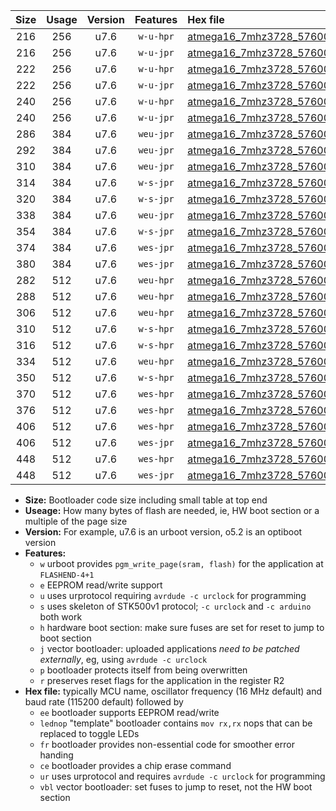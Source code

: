 |Size|Usage|Version|Features|Hex file|
|:-:|:-:|:-:|:-:|:--|
|216|256|u7.6|`w-u-hpr`|[atmega16_7mhz3728_57600bps_ur.hex](https://raw.githubusercontent.com/stefanrueger/urboot/main//atmega16_7mhz3728_57600bps_ur.hex)|
|216|256|u7.6|`w-u-jpr`|[atmega16_7mhz3728_57600bps_ur_vbl.hex](https://raw.githubusercontent.com/stefanrueger/urboot/main//atmega16_7mhz3728_57600bps_ur_vbl.hex)|
|222|256|u7.6|`w-u-hpr`|[atmega16_7mhz3728_57600bps_lednop_ur.hex](https://raw.githubusercontent.com/stefanrueger/urboot/main//atmega16_7mhz3728_57600bps_lednop_ur.hex)|
|222|256|u7.6|`w-u-jpr`|[atmega16_7mhz3728_57600bps_lednop_ur_vbl.hex](https://raw.githubusercontent.com/stefanrueger/urboot/main//atmega16_7mhz3728_57600bps_lednop_ur_vbl.hex)|
|240|256|u7.6|`w-u-hpr`|[atmega16_7mhz3728_57600bps_lednop_fr_ur.hex](https://raw.githubusercontent.com/stefanrueger/urboot/main//atmega16_7mhz3728_57600bps_lednop_fr_ur.hex)|
|240|256|u7.6|`w-u-jpr`|[atmega16_7mhz3728_57600bps_lednop_fr_ur_vbl.hex](https://raw.githubusercontent.com/stefanrueger/urboot/main//atmega16_7mhz3728_57600bps_lednop_fr_ur_vbl.hex)|
|286|384|u7.6|`weu-jpr`|[atmega16_7mhz3728_57600bps_ee_ur_vbl.hex](https://raw.githubusercontent.com/stefanrueger/urboot/main//atmega16_7mhz3728_57600bps_ee_ur_vbl.hex)|
|292|384|u7.6|`weu-jpr`|[atmega16_7mhz3728_57600bps_ee_lednop_ur_vbl.hex](https://raw.githubusercontent.com/stefanrueger/urboot/main//atmega16_7mhz3728_57600bps_ee_lednop_ur_vbl.hex)|
|310|384|u7.6|`weu-jpr`|[atmega16_7mhz3728_57600bps_ee_lednop_fr_ur_vbl.hex](https://raw.githubusercontent.com/stefanrueger/urboot/main//atmega16_7mhz3728_57600bps_ee_lednop_fr_ur_vbl.hex)|
|314|384|u7.6|`w-s-jpr`|[atmega16_7mhz3728_57600bps_vbl.hex](https://raw.githubusercontent.com/stefanrueger/urboot/main//atmega16_7mhz3728_57600bps_vbl.hex)|
|320|384|u7.6|`w-s-jpr`|[atmega16_7mhz3728_57600bps_lednop_vbl.hex](https://raw.githubusercontent.com/stefanrueger/urboot/main//atmega16_7mhz3728_57600bps_lednop_vbl.hex)|
|338|384|u7.6|`weu-jpr`|[atmega16_7mhz3728_57600bps_ee_lednop_fr_ce_ur_vbl.hex](https://raw.githubusercontent.com/stefanrueger/urboot/main//atmega16_7mhz3728_57600bps_ee_lednop_fr_ce_ur_vbl.hex)|
|354|384|u7.6|`w-s-jpr`|[atmega16_7mhz3728_57600bps_lednop_fr_vbl.hex](https://raw.githubusercontent.com/stefanrueger/urboot/main//atmega16_7mhz3728_57600bps_lednop_fr_vbl.hex)|
|374|384|u7.6|`wes-jpr`|[atmega16_7mhz3728_57600bps_ee_vbl.hex](https://raw.githubusercontent.com/stefanrueger/urboot/main//atmega16_7mhz3728_57600bps_ee_vbl.hex)|
|380|384|u7.6|`wes-jpr`|[atmega16_7mhz3728_57600bps_ee_lednop_vbl.hex](https://raw.githubusercontent.com/stefanrueger/urboot/main//atmega16_7mhz3728_57600bps_ee_lednop_vbl.hex)|
|282|512|u7.6|`weu-hpr`|[atmega16_7mhz3728_57600bps_ee_ur.hex](https://raw.githubusercontent.com/stefanrueger/urboot/main//atmega16_7mhz3728_57600bps_ee_ur.hex)|
|288|512|u7.6|`weu-hpr`|[atmega16_7mhz3728_57600bps_ee_lednop_ur.hex](https://raw.githubusercontent.com/stefanrueger/urboot/main//atmega16_7mhz3728_57600bps_ee_lednop_ur.hex)|
|306|512|u7.6|`weu-hpr`|[atmega16_7mhz3728_57600bps_ee_lednop_fr_ur.hex](https://raw.githubusercontent.com/stefanrueger/urboot/main//atmega16_7mhz3728_57600bps_ee_lednop_fr_ur.hex)|
|310|512|u7.6|`w-s-hpr`|[atmega16_7mhz3728_57600bps.hex](https://raw.githubusercontent.com/stefanrueger/urboot/main//atmega16_7mhz3728_57600bps.hex)|
|316|512|u7.6|`w-s-hpr`|[atmega16_7mhz3728_57600bps_lednop.hex](https://raw.githubusercontent.com/stefanrueger/urboot/main//atmega16_7mhz3728_57600bps_lednop.hex)|
|334|512|u7.6|`weu-hpr`|[atmega16_7mhz3728_57600bps_ee_lednop_fr_ce_ur.hex](https://raw.githubusercontent.com/stefanrueger/urboot/main//atmega16_7mhz3728_57600bps_ee_lednop_fr_ce_ur.hex)|
|350|512|u7.6|`w-s-hpr`|[atmega16_7mhz3728_57600bps_lednop_fr.hex](https://raw.githubusercontent.com/stefanrueger/urboot/main//atmega16_7mhz3728_57600bps_lednop_fr.hex)|
|370|512|u7.6|`wes-hpr`|[atmega16_7mhz3728_57600bps_ee.hex](https://raw.githubusercontent.com/stefanrueger/urboot/main//atmega16_7mhz3728_57600bps_ee.hex)|
|376|512|u7.6|`wes-hpr`|[atmega16_7mhz3728_57600bps_ee_lednop.hex](https://raw.githubusercontent.com/stefanrueger/urboot/main//atmega16_7mhz3728_57600bps_ee_lednop.hex)|
|406|512|u7.6|`wes-hpr`|[atmega16_7mhz3728_57600bps_ee_lednop_fr.hex](https://raw.githubusercontent.com/stefanrueger/urboot/main//atmega16_7mhz3728_57600bps_ee_lednop_fr.hex)|
|406|512|u7.6|`wes-jpr`|[atmega16_7mhz3728_57600bps_ee_lednop_fr_vbl.hex](https://raw.githubusercontent.com/stefanrueger/urboot/main//atmega16_7mhz3728_57600bps_ee_lednop_fr_vbl.hex)|
|448|512|u7.6|`wes-hpr`|[atmega16_7mhz3728_57600bps_ee_lednop_fr_ce.hex](https://raw.githubusercontent.com/stefanrueger/urboot/main//atmega16_7mhz3728_57600bps_ee_lednop_fr_ce.hex)|
|448|512|u7.6|`wes-jpr`|[atmega16_7mhz3728_57600bps_ee_lednop_fr_ce_vbl.hex](https://raw.githubusercontent.com/stefanrueger/urboot/main//atmega16_7mhz3728_57600bps_ee_lednop_fr_ce_vbl.hex)|

- **Size:** Bootloader code size including small table at top end
- **Useage:** How many bytes of flash are needed, ie, HW boot section or a multiple of the page size
- **Version:** For example, u7.6 is an urboot version, o5.2 is an optiboot version
- **Features:**
  + `w` urboot provides `pgm_write_page(sram, flash)` for the application at `FLASHEND-4+1`
  + `e` EEPROM read/write support
  + `u` uses urprotocol requiring `avrdude -c urclock` for programming
  + `s` uses skeleton of STK500v1 protocol; `-c urclock` and `-c arduino` both work
  + `h` hardware boot section: make sure fuses are set for reset to jump to boot section
  + `j` vector bootloader: uploaded applications *need to be patched externally*, eg, using `avrdude -c urclock`
  + `p` bootloader protects itself from being overwritten
  + `r` preserves reset flags for the application in the register R2
- **Hex file:** typically MCU name, oscillator frequency (16 MHz default) and baud rate (115200 default) followed by
  + `ee` bootloader supports EEPROM read/write
  + `lednop` "template" bootloader contains `mov rx,rx` nops that can be replaced to toggle LEDs
  + `fr` bootloader provides non-essential code for smoother error handing
  + `ce` bootloader provides a chip erase command
  + `ur` uses urprotocol and requires `avrdude -c urclock` for programming
  + `vbl` vector bootloader: set fuses to jump to reset, not the HW boot section
